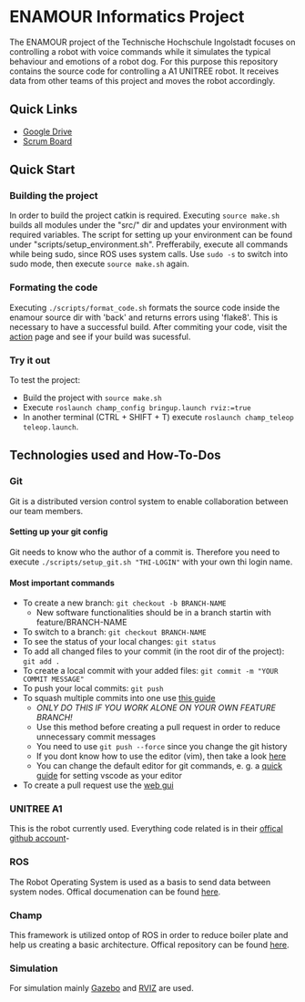 # ENAMOUR Informatics Project

The ENAMOUR project of the Technische Hochschule Ingolstadt focuses on controlling a robot with voice commands while it simulates the typical behaviour and emotions of a robot dog. For this purpose this repository contains the source code for controlling a A1 UNITREE robot. It receives data from other teams of this project and moves the robot accordingly. 

## Quick Links
- [Google Drive](https://drive.google.com/drive/folders/1B8qi29FghHsNl_soR5X4cqz8EOtiM_Sc)
- [Scrum Board](https://trello.com/b/5Z5Lfzrq/enamour-informatik)

## Quick Start

### Building the project
In order to build the project catkin is required. Executing `source make.sh` builds all modules under the "src/" dir and updates your environment with required variables. The script for setting up your environment can be found under "scripts/setup_environment.sh". Prefferabily, execute all commands while being sudo, since ROS uses system calls. Use `sudo -s` to switch into sudo mode, then execute `source make.sh` again.

### Formating the code
Executing `./scripts/format_code.sh` formats the source code inside the enamour source dir with 'back' and returns errors using 'flake8'.
This is necessary to have a successful build. After commiting your code, visit the [action](https://github.com/THI-ENAMOUR/spike/actions) page and see if your build was sucessful.

### Try it out
To test the project:
- Build the project with `source make.sh`
- Execute `roslaunch champ_config bringup.launch rviz:=true`
- In another terminal (CTRL + SHIFT + T) execute `roslaunch champ_teleop teleop.launch`.

## Technologies used and How-To-Dos

### Git
Git is a distributed version control system to enable collaboration between our team members.

#### Setting up your git config
Git needs to know who the author of a commit is. Therefore you need to execute `./scripts/setup_git.sh "THI-LOGIN"` with your own thi login name. 

#### Most important commands
- To create a new branch: `git checkout -b BRANCH-NAME` 
  - New software functionalities should be in a branch startin with feature/BRANCH-NAME
- To switch to a branch: `git checkout BRANCH-NAME`
- To see the status of your local changes: `git status`
- To add all changed files to your commit (in the root dir of the project): `git add .`
- To create a local commit with your added files: `git commit -m "YOUR COMMIT MESSAGE"`
- To push your local commits: `git push`
- To squash multiple commits into one use [this guide](https://medium.com/@slamflipstrom/a-beginners-guide-to-squashing-commits-with-git-rebase-8185cf6e62ec)
  - *ONLY DO THIS IF YOU WORK ALONE ON YOUR OWN FEATURE BRANCH!*
  - Use this method before creating a pull request in order to reduce unnecessary commit messages
  - You need to use `git push --force` since you change the git history
  - If you dont know how to use the editor (vim), then take a look [here](https://eastmanreference.com/a-quick-start-guide-for-beginners-to-the-vim-text-editor)
  - You can change the default editor for git commands, e. g. a [quick guide](https://stackoverflow.com/a/36644561) for setting vscode as your editor
- To create a pull request use the [web gui](https://github.com/THI-ENAMOUR/spike/compare)

### UNITREE A1
This is the robot currently used. Everything code related is in their [offical github account](https://github.com/unitreerobotics)-

### ROS
The Robot Operating System is used as a basis to send data between system nodes. Offical documenation can be found [here](https://wiki.ros.org/Documentation).

### Champ
This framework is utilized ontop of ROS in order to reduce boiler plate and help us creating a basic architecture. Offical repository can be found [here](https://github.com/chvmp/champ).

### Simulation
For simulation mainly [Gazebo](https://gazebosim.org/) and [RVIZ](https://wiki.ros.org/rviz) are used.
